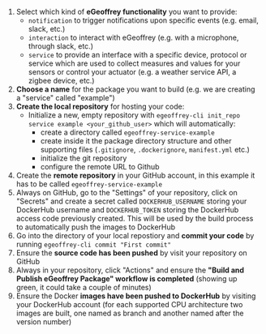 
1. Select which kind of **eGeoffrey functionality** you want to provide:
    * `notification` to trigger notifications upon specific events (e.g. email, slack, etc.)
    * `interaction` to interact with eGeoffrey (e.g. with a microphone, through slack, etc.)
    * `service` to provide an interface with a specific device, protocol or service which are used to collect measures and values for your sensors or control your actuator (e.g. a weather service API, a zigbee device, etc.)
1. **Choose a name** for the package you want to build (e.g. we are creating a "service" called "example")
1. **Create the local repository** for hosting your code:
    * Initialize a new, empty repository with `egeoffrey-cli init_repo service example <your_github_user>` which will automatically:
        * create a directory called `egeoffrey-service-example` 
        * create inside it the package directory structure and other supporting files (`.gitignore`, `.dockerignore`, `manifest.yml` etc.)
        * initialize the git repository 
        * configure the remote URL to Github
1. Create the **remote repository** in your GitHub account, in this example it has to be called `egeoffrey-service-example`
1. Always on GitHub, go to the "Settings" of your repository, click on "Secrets" and create a secret called `DOCKERHUB_USERNAME` storing your DockerHub username and `DOCKERHUB_TOKEN` storing the DockerHub access code previously created. This will be used by the build process to automatically push the images to DockerHub
1. Go into the directory of your local repostiory and **commit your code** by running `egeoffrey-cli commit "First commit"`
1. Ensure the **source code has been pushed** by visit your repository on GitHub
1. Always in your repository, click "Actions" and ensure the **"Build and Publish eGeoffrey Package" workflow is completed** (showing up green, it could take a couple of minutes) 
1. Ensure the Docker **images have been pushed to DockerHub** by visiting your DockerHub account (for each supported CPU architecture two images are built, one named as branch and another named after the version number)
